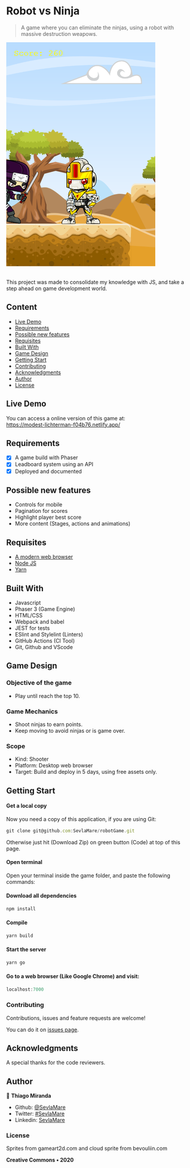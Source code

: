 # Robot vs Ninja
> A game where you can eliminate the ninjas, using a robot with massive destruction weapows.

![screenshot](doc/screenshot.png)

<br>This project was made to consolidate my knowledge with JS, and take a step ahead on game development world.<br>

## Content

* [Live Demo](#live-demo)
* [Requirements](#requirements)
* [Possible new features](possible-new-features)
* [Requisites](#built-with)
* [Built With](#built-with)
* [Game Design](#game-design)
* [Getting Start](#getting-start)
* [Contributing](#contributing)
* [Acknowledgments](#acknowledgments)
* [Author](#author)
* [License](#license)

## Live Demo
You can access a online version of this game at:<br>
https://modest-lichterman-f04b76.netlify.app/

## Requirements
- [x] A game build with Phaser 
- [x] Leadboard system using an API
- [x] Deployed and documented

## Possible new features
- Controls for mobile
- Pagination for scores
- Highlight player best score
- More content (Stages, actions and animations)

## Requisites
* [A modern web browser](https://www.google.com/chrome/)
* [Node JS](https://nodejs.org/en/download/)
* [Yarn](https://classic.yarnpkg.com/en/docs/install/#windows-stable)

## Built With

- Javascript<br>
- Phaser 3 (Game Engine)<br>
- HTML/CSS <br>
- Webpack and babel <br>
- JEST for tests <br>
- ESlint and Stylelint (Linters) <br>
- GitHub Actions (CI Tool) <br>
- Git, Github and VScode <br>

## Game Design

### Objective of the game
* Play until reach the top 10.

### Game Mechanics
* Shoot ninjas to earn points.
* Keep moving to avoid ninjas or is game over.

### Scope
* Kind: Shooter
* Platform: Desktop web browser
* Target: Build and deploy in 5 days, using free assets only.


## Getting Start

#### Get a local copy
Now you need a copy of this application, if you are using Git:
```js
git clone git@github.com:SevlaMare/robotGame.git
```
Otherwise just hit (Download Zip) on green button (Code) at top of this page.

#### Open terminal
Open your terminal inside the game folder, and paste the following commands:

#### Download all dependencies
```js
npm install
```

#### Compile
```js
yarn build
```

#### Start the server
```js
yarn go
```

#### Go to a web browser (Like Google Chrome) and visit:
```js
localhost:7000
```

### Contributing

Contributions, issues and feature requests are welcome!

You can do it on [issues page](issues/).

## Acknowledgments

A special thanks for the code reviewers.

## Author

👤 **Thiago Miranda**

- Github: [@SevlaMare](https://github.com/SevlaMare)
- Twitter: [#SevlaMare](https://twitter.com/SevlaMare)
- Linkedin: [SevlaMare](https://www.linkedin.com/in/sevla-mare)

### License
Sprites from gameart2d.com and cloud sprite from bevouliin.com

<strong>Creative Commons • 2020</strong>
